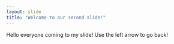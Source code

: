 ```yaml
---
layout: slide
title: "Welcome to our second slide!"
---
```

Hello everyone coming to my slide!
Use the left arrow to go back!
